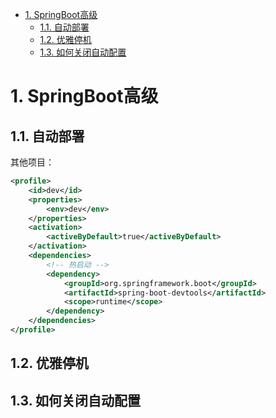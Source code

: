 
<!-- TOC -->

- [1. SpringBoot高级](#1-springboot高级)
    - [1.1. 自动部署](#11-自动部署)
    - [1.2. 优雅停机](#12-优雅停机)
    - [1.3. 如何关闭自动配置](#13-如何关闭自动配置)

<!-- /TOC -->


# 1. SpringBoot高级  
<!-- 
SpringBoot项目打包部署
打War包：
https://blog.csdn.net/yalishadaa/article/details/70037846
springboot部署web容器SpringBootServletInitializer用途
https://blog.csdn.net/luckyzsion/article/details/81135438

SpringBoot打包部署最佳实践 
https://mp.weixin.qq.com/s?__biz=MzAxNjM2MTk0Ng==&mid=2247490663&idx=2&sn=5df1a2955b35f274ed484503ca7dee6e&chksm=9bf4acd2ac8325c452def387b2879f752deb66a4f3b1ac7fd24b177469e6f1b8cdd39b61d33f&mpshare=1&scene=1&srcid=&sharer_sharetime=1587487683720&sharer_shareid=b256218ead787d58e0b58614a973d00d&key=21572a204414d60cf70767a38b2b2d305ecb90d3ae9b60881f4075fa24024cc78769cee1efabd676bde16534c1e3e124cfe71e26b1142d3379f9a4174b9d0fd6c09e36f20c6a0567e5be3d827e99bfd6&ascene=1&uin=MTE1MTYxNzY2MQ%3D%3D&devicetype=Windows+10&version=62080079&lang=zh_CN&exportkey=AQ%2FeoYkinGupA195vydNrK8%3D&pass_ticket=t7WrYQgRWkv7fomJ9tKSvYV9vbBBrtBhylesb1eYH1AGZ3bs%2FIfhN20euL1DBMbi
***我把SpringBoot项目从18.18M瘦身到0.18M，部署起来真省事！ 
https://mp.weixin.qq.com/s/Wu_Yy54GCD2nP_dq9glxug

-->


## 1.1. 自动部署
<!-- 
Spring Boot 五种热部署方式，再也不用老重启了！
https://mp.weixin.qq.com/s/QjQ3OQRaZKpywwN-rOJIjA
Spring Boot Devtools热部署
https://mp.weixin.qq.com/s/WAIUpOJKJPfRRPrrwprnqg
springboot热部署与发布 
https://mp.weixin.qq.com/s?__biz=MzAxNDMwMTMwMw==&mid=2247490374&idx=1&sn=e2dced600ddbc54a075513cdb36c6e94&chksm=9b943a5eace3b348070c5b0c1e5f839bb5905e4cbd7f18bec598c87d09c23fc20eafe064c52a&mpshare=1&scene=1&srcid=#rd
spring-boot-devtools
https://mp.weixin.qq.com/s?__biz=MzI1NDY0MTkzNQ==&mid=2247486119&idx=1&sn=c2cbf2e7f737fba902f6ebb25dabaefe&chksm=e9c358c7deb4d1d1305abd486554f77af7b35dae40b4f7fb93c109a373f250c57183e5899529&mpshare=1&scene=1&srcid=&sharer_sharetime=1565223561476&sharer_shareid=b256218ead787d58e0b58614a973d00d&key=a98b434d6faae616630cab2be35f66a1cd08b3d2cdf397199616001aa19206f932e291abae2a2db270188835ea14446ce811f500d69d4d4b7e33714ff6b34a88306091699e7b4bb65f0dc1bb1cb83765&ascene=1&uin=MTE1MTYxNzY2MQ%3D%3D&devicetype=Windows+10&version=62060844&lang=zh_CN&pass_ticket=DfHn1sowEuE1UliJrfbichZ%2FKeZSJTa%2BYpgPG1cg7FwuiEd4YkpK9igSvNhEJrj3




-->

其他项目：  

```xml
<profile>
    <id>dev</id>
    <properties>
        <env>dev</env>
    </properties>
    <activation>
        <activeByDefault>true</activeByDefault>
    </activation>
    <dependencies>
        <!-- 热启动 -->
        <dependency>
            <groupId>org.springframework.boot</groupId>
            <artifactId>spring-boot-devtools</artifactId>
            <scope>runtime</scope>
        </dependency>
    </dependencies>
</profile>
```


## 1.2. 优雅停机  
<!-- 

boot优雅停机
https://mp.weixin.qq.com/s/SM2m8yfhMRGbXCB5eSoD9A
https://blog.csdn.net/qq276726581/article/details/55520762
https://blog.csdn.net/XlxfyzsFdblj/article/details/82054744
https://blog.csdn.net/nihao12323432/article/details/81205288
https://mp.weixin.qq.com/s?__biz=MzAxODcyNjEzNQ==&mid=2247487908&idx=2&sn=4773745275bd508103bc491480f0578d&chksm=9bd0bc3caca7352a978efa37b507603fc9ff67b585a2d8f37032b1335b3a877b00a17c8e1441&mpshare=1&scene=1&srcid=&sharer_sharetime=1564291575682&sharer_shareid=b256218ead787d58e0b58614a973d00d&key=dd204f3b2a2710eddd25f8bb7f2d53dc35cb3419d6c5c6baa7e1961bef9a95b41a48320fd1a20d651c09224f5987b107462a282962034c529a1a50376a97f15aade63319b9fad090269345a341c9839f&ascene=1&uin=MTE1MTYxNzY2MQ==&devicetype=Windows+10&version=62060834&lang=zh_CN&pass_ticket=sz+/OSGoJ6z2kumEYXYxJXv9g+Xf3u0myHeKIrKL+1FA1hYcn4C7JGEcNUehxMVC
-->


## 1.3. 如何关闭自动配置  
<!-- 

https://www.jb51.net/article/222489.htm
http://www.zzvips.com/article/215505.html
-->
